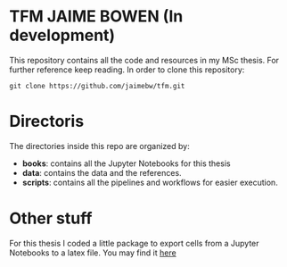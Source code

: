 # TFM JAIME BOWEN (In development)
This repository contains all the code and resources in my MSc thesis. For further reference keep reading.
In order to clone this repository:  

```git clone https://github.com/jaimebw/tfm.git```  

# Directoris
The directories inside this repo are organized by:
* **books**: contains all the Jupyter Notebooks for this thesis
* **data**: contains the data and the references.
* **scripts**: contains all the pipelines and workflows for easier execution.

# Other stuff
For this thesis I coded a little package to export cells from a Jupyter Notebooks to a latex file. You may find it [here](https://github.com/jaimebw/jupyter_cell_extractor)
